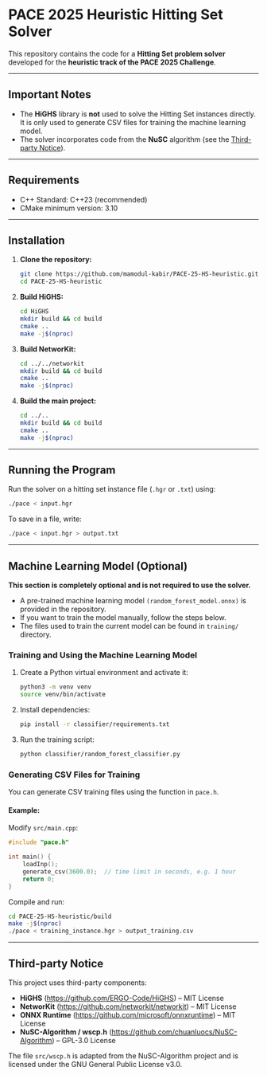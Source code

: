 # PACE 2025 Heuristic Hitting Set Solver

This repository contains the code for a **Hitting Set problem solver** developed for the **heuristic track of the PACE 2025 Challenge**.

---

## Important Notes

- The **HiGHS** library is **not** used to solve the Hitting Set instances directly. It is only used to generate CSV files for training the machine learning model.
- The solver incorporates code from the **NuSC** algorithm (see the [Third-party Notice](#third-party-notice)).

---

## Requirements

- C++ Standard: C++23 (recommended)
- CMake minimum version: 3.10

---

## Installation

1. **Clone the repository:**

   ```bash
   git clone https://github.com/mamodul-kabir/PACE-25-HS-heuristic.git
   cd PACE-25-HS-heuristic
   ```

2. **Build HiGHS:**
	```bash
	cd HiGHS
	mkdir build && cd build
	cmake ..
	make -j$(nproc)
	```
3. **Build NetworKit:**
	```bash
	cd ../../networkit
	mkdir build && cd build
	cmake ..
	make -j$(nproc)
	```
4. **Build the main project:**
	```bash
	cd ../..
	mkdir build && cd build
	cmake ..
	make -j$(nproc)
	```
---

## Running the Program

Run the solver on a hitting set instance file (`.hgr` or `.txt`) using:
```bash
./pace < input.hgr
```

To save in a file, write: 
```bash
./pace < input.hgr > output.txt
```
---

## Machine Learning Model (Optional)
**This section is completely optional and is not required to use the solver.**

- A pre-trained machine learning model `(random_forest_model.onnx)` is provided in the repository.
- If you want to train the model manually, follow the steps below.
- The files used to train the current model can be found in `training/` directory. 


### Training and Using the Machine Learning Model 

1. Create a Python virtual environment and activate it:
	```bash
	python3 -m venv venv
	source venv/bin/activate
	```
3. Install dependencies:
	```bash
	pip install -r classifier/requirements.txt
	```
4. Run the training script:
	```bash
	python classifier/random_forest_classifier.py
	```

### Generating CSV Files for Training

You can generate CSV training files using the function in `pace.h`.

#### Example:
Modify `src/main.cpp`:
```cpp
#include "pace.h"

int main() {
    loadInp();
    generate_csv(3600.0);  // time limit in seconds, e.g. 1 hour
    return 0;
}
```
Compile and run:
```bash
cd PACE-25-HS-heuristic/build
make -j$(nproc)
./pace < training_instance.hgr > output_training.csv
```
---

## Third-party Notice

This project uses third-party components:

- **HiGHS** (https://github.com/ERGO-Code/HiGHS) – MIT License
- **NetworKit** (https://github.com/networkit/networkit) – MIT License
- **ONNX Runtime** (https://github.com/microsoft/onnxruntime) – MIT License
- **NuSC-Algorithm / wscp.h** (https://github.com/chuanluocs/NuSC-Algorithm) – GPL-3.0 License

The file `src/wscp.h` is adapted from the NuSC-Algorithm project and is licensed under the GNU General Public License v3.0.
